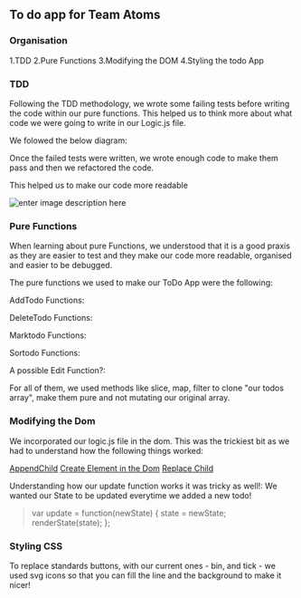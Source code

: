 
## To do app for Team Atoms 

### Organisation

1.TDD
2.Pure Functions
3.Modifying the DOM
4.Styling the todo App

### TDD

Following the TDD methodology,  we wrote some failing tests before writing the code within our pure functions. This helped us to think more about what code we were going to write in our Logic.js file.

We folowed the below diagram:

Once the failed tests were written, we wrote enough code to make them pass and then we refactored the code.

This helped us to make our code more readable

![enter image description here](https://user-images.githubusercontent.com/9408641/27683709-e1c5e8c0-5cbe-11e7-99a4-215a5dae63f1.png)

### Pure Functions

When learning about pure Functions, we understood that it is a good praxis as they are easier to test and they make our code more readable, organised and easier to be debugged.

The pure functions we used to make our ToDo App were the following:

AddTodo Functions: 

DeleteTodo Functions:

Marktodo Functions:

Sortodo Functions:

A possible Edit Function?:

For all of them, we used methods like slice, map, filter to clone "our todos array", make them pure and not mutating our original array.

### Modifying the Dom

We incorporated our logic.js file in the dom. This was the trickiest bit as we had to understand how the following things worked:

[AppendChild](https://www.w3schools.com/jsref/met_node_appendchild.asp)
[Create Element in the Dom](https://developer.mozilla.org/en-US/docs/Web/API/Document/createElement)
[Replace Child ](https://developer.mozilla.org/en-US/docs/Web/API/Node/replaceChildt)

Understanding how our update function works it was tricky as well!: We wanted our State to be updated everytime we added a new todo!

>   var update = function(newState) {
    state = newState;
    renderState(state);
  };
### Styling CSS

To replace standards buttons, with our current ones - bin, and tick - we used svg icons so that you can fill the line and the background to make it nicer!

